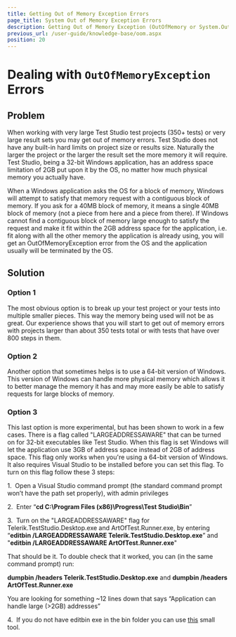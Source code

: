 ```yaml
---
title: Getting Out of Memory Exception Errors
page_title: System Out of Memory Exception Errors
description: Getting Out of Memory Exception (OutOfMemory or System.OutOfMemoryException) Errors when scheduling tests to run on remote machine. Remote test list execution is failing because of OutOfMemory exceptions. Fix OutOfMemory Exception OOM exception. Open results crashes with System.OutOfMemory.
previous_url: /user-guide/knowledge-base/oom.aspx
position: 20
---
```

# Dealing with `OutOfMemoryException` Errors

## Problem

When working with very large Test Studio test projects (350+ tests) or very large result sets you may get out of memory errors. Test Studio does not have any built-in hard limits on project size or results size. Naturally the larger the project or the larger the result set the more memory it will require. Test Studio, being a 32-bit Windows application, has an address space limitation of 2GB put upon it by the OS, no matter how much physical memory you actually have.

When a Windows application asks the OS for a block of memory, Windows will attempt to satisfy that memory request with a contiguous block of memory. If you ask for a 40MB block of memory, it means a single 40MB block of memory (not a piece from here and a piece from there). If Windows cannot find a contiguous block of memory large enough to satisfy the request and make it fit within the 2GB address space for the application, i.e. fit along with all the other memory the application is already using, you will get an OutOfMemoryException error from the OS and the application usually will be terminated by the OS.

## Solution

### Option 1 

The most obvious option is to break up your test project or your tests into multiple smaller pieces. This way the memory being used will not be as great. Our experience shows that you will start to get out of memory errors with projects larger than about 350 tests total or with tests that have over 800 steps in them.

### Option 2

Another option that sometimes helps is to use a 64-bit version of Windows. This version of Windows can handle more physical memory which allows it to better manage the memory it has and may more easily be able to satisfy requests for large blocks of memory.

### Option 3

This last option is more experimental, but has been shown to work in a few cases. There is a flag called "LARGEADDRESSAWARE" that can be turned on for 32-bit executables like Test Studio. When this flag is set Windows will let the application use 3GB of address space instead of 2GB of address space. This flag only works when you're using a 64-bit version of Windows. It also requires Visual Studio to be installed before you can set this flag. To turn on this flag follow these 3 steps:

1.&nbsp; Open a Visual Studio command prompt (the standard command prompt won’t have the path set properly), with admin privileges

2.&nbsp; Enter “**cd C:\Program Files (x86)\Progress\Test Studio\Bin**”

 

3.&nbsp; Turn on the "LARGEADDRESSAWARE" flag for Telerik.TestStudio.Desktop.exe and ArtOfTest.Runner.exe, by entering “**editbin /LARGEADDRESSAWARE Telerik.TestStudio.Desktop.exe**” and "**editbin /LARGEADDRESSAWARE ArtOfTest.Runner.exe**"

That should be it. To double check that it worked, you can (in the same command prompt) run:

**dumpbin /headers Telerik.TestStudio.Desktop.exe** and **dumpbin /headers ArtOfTest.Runner.exe**

You are looking for something ~12 lines down that says “Application can handle large (>2GB) addresses”

4.&nbsp; If you do not have editbin exe in the bin folder you can use <a href="http://www.techpowerup.com/forums/threads/large-address-aware.112556/" target="_blank">this</a> small tool.

